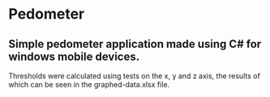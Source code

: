 # Pedometer
## Simple pedometer application made using C# for windows mobile devices.
Thresholds were calculated using tests on the x, y and z axis, the results of which can be seen in the graphed-data.xlsx file.

